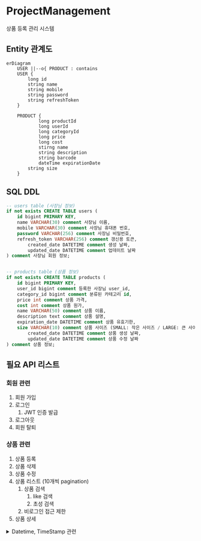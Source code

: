 # ProjectManagement
상품 등록 관리 시스템


## Entity 관계도

```mermaid
erDiagram
    USER ||--o{ PRODUCT : contains
    USER {
        long id
        string name
        string mobile
        string password
        string refreshToken
    }

    PRODUCT {
		    long productId
		    long userId
		    long categoryId
		    long price
		    long cost
		    stirng name
		    string description
		    string barcode
		    dateTime expirationDate
        string size
    }

```

## SQL DDL
```sql
-- users table (사장님 정보)
if not exists CREATE TABLE users (
    id bigint PRIMARY KEY,
    name VARCHAR(30) comment 사장님 이름,
    mobile VARCHAR(30) comment 사장님 휴대폰 번호,
    password VARCHAR(256) comment 사장님 비밀번호,
    refresh_token VARCHAR(256) comment 갱신용 토큰,
		created_date DATETIME comment 생성 날짜,
		updated_date DATETIME comment 업데이트 날짜
) comment 사장님 회원 정보;


-- products table (상품 정보)
if not exists CREATE TABLE products (
    id bigint PRIMARY KEY,
    user_id bigint comment 등록한 사장님 user_id,
    category_id bigint comment 분류된 카테고리 id,
    price int comment 상품 가격,
    cost int comment 상품 원가,
    name VARCHAR(50) comment 상품 이름,
    description text comment 상품 설명,
    expiration_date DATETIME comment 상품 유효기한,
    size VARCHAR(10) comment 상품 사이즈 (SMALL: 작은 사이즈 / LARGE: 큰 사이즈)
		created_date DATETIME comment 상품 생성 날짜,
		updated_date DATETIME comment 상품 수정 날짜
) comment 상품 정보;

```

## 필요 API 리스트

### 회원 관련
1. 회원 가입
2. 로그인
    1. JWT 인증 발급
3. 로그아웃
4. 회원 탈퇴

### 상품 관련
1. 상품 등록
2. 상품 삭제
3. 상품 수정
4. 상품 리스트 (10개씩 pagination)
    1. 상품 검색
        1. like 검색
        2. 초성 검색
    2. 비로그인 접근 제한
5. 상품 상세


<details>
	<summary>Datetime, TimeStamp 관련 </summary>
	<li>TimeStamp 는 2038년까지밖에 저장이 안 됨.</li>
	<li>근데 timestamp 는 UTC 라 시간계산이 용이</li>
	<p>- 참고 : https://velog.io/@jejualrock/TIMESTAMP-DATETIME</p>
    
    TIMESTAMP는 UNIX timestamp 를 사용한다. 그래서 "1970-01-01 00:00:01 UTC" 부터 "2038-01-19 03:14:07 UTC" 에서만 사용할 수 있다. 
    DATETIME은 MySQL에 종속되어 있는 시간 타입을 사용한다. "9999-12-31 23:59:59"의 범위까지 사용할 수 있다.    
</details>
